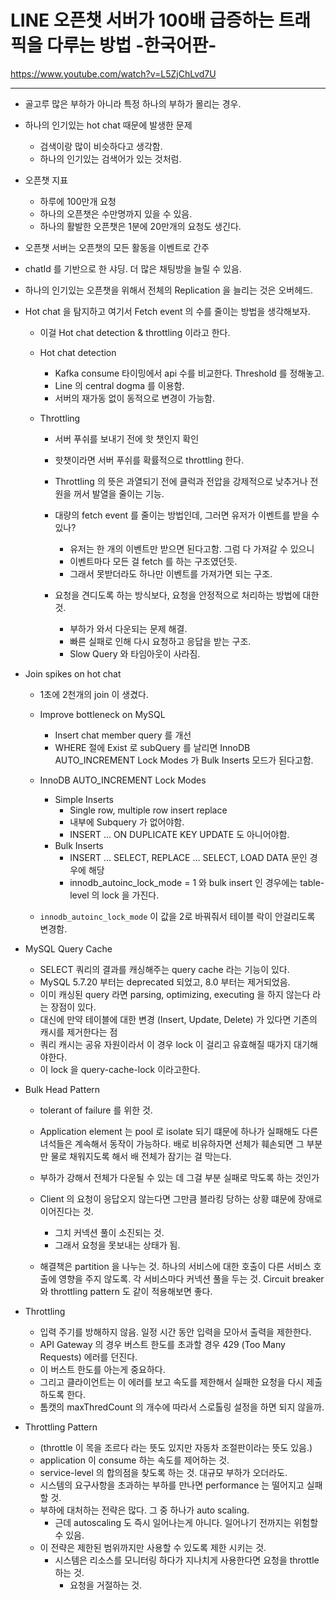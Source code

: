 # LINE 오픈챗 서버가 100배 급증하는 트래픽을 다루는 방법 -한국어판-

https://www.youtube.com/watch?v=L5ZjChLvd7U

***

- 골고루 많은 부하가 아니라 특정 하나의 부하가 몰리는 경우.

- 하나의 인기있는 hot chat 때문에 발생한 문제
  - 검색이랑 많이 비슷하다고 생각함.
  - 하나의 인기있는 검색어가 있는 것처럼.

- 오픈챗 지표
  - 하루에 100만개 요청
  - 하나의 오픈챗은 수만명까지 있을 수 있음.
  - 하나의 활발한 오픈챗은 1분에 20만개의 요청도 생긴다.

- 오픈챗 서버는 오픈챗의 모든 활동을 이벤트로 간주

- chatId 를 기반으로 한 샤딩. 더 많은 채팅방을 늘릴 수 있음.

- 하나의 인기있는 오픈챗을 위해서 전체의 Replication 을 늘리는 것은 오버헤드.

- Hot chat 을 탐지하고 여기서 Fetch event 의 수를 줄이는 방법을 생각해보자. 
  - 이걸 Hot chat detection & throttling 이라고 한다.
  - Hot chat detection
    - Kafka consume 타이밍에서 api 수를 비교한다. Threshold 를 정해놓고.
    - Line 의 central dogma 를 이용함.
    - 서버의 재가동 없이 동적으로 변경이 가능함.  

  - Throttling
    - 서버 푸쉬를 보내기 전에 핫 챗인지 확인
    - 핫챗이라면 서버 푸쉬를 확률적으로 throttling 한다.
    - Throttling 의 뜻은 과열되기 전에 클럭과 전압을 강제적으로 낮추거나 전원을 꺼서 발열을 줄이는 기능.

    - 대량의 fetch event 를 줄이는 방법인데, 그러면 유저가 이벤트를 받을 수 있나?
      - 유저는 한 개의 이벤트만 받으면 된다고함. 그럼 다 가져갈 수 있으니
      - 이벤트마다 모든 걸 fetch 를 하는 구조였던듯.
      - 그래서 못받더라도 하나만 이벤트를 가져가면 되는 구조.

    - 요청을 견디도록 하는 방식보다, 요청을 안정적으로 처리하는 방법에 대한 것. 
      - 부하가 와서 다운되는 문제 해결.
      - 빠른 실패로 인해 다시 요청하고 응답을 받는 구조.
      - Slow Query 와 타임아웃이 사라짐.
      
- Join spikes on hot chat
  - 1초에 2천개의 join 이 생겼다.
  - Improve bottleneck on MySQL
    - Insert chat member query 를 개선
    - WHERE 절에 Exist 로 subQuery 를 날리면 InnoDB AUTO_INCREMENT Lock Modes 가 Bulk Inserts 모드가 된다고함.

  - InnoDB AUTO_INCREMENT Lock Modes
    - Simple Inserts
      - Single row, multiple row insert replace
      - 내부에 Subquery 가 없어야함.
      - INSERT … ON DUPLICATE KEY UPDATE 도 아니어야함.
    - Bulk Inserts
      - INSERT … SELECT, REPLACE … SELECT, LOAD DATA 문인 경우에 해당
      - innodb_autoinc_lock_mode = 1 와 bulk insert 인 경우에는 table-level 의 lock 을 가진다.
  - `innodb_autoinc_lock_mode` 이 값을 2로 바꿔줘서 테이블 락이 안걸리도록 변경함. 


- MySQL Query Cache
  - SELECT 쿼리의 결과를 캐싱해주는 query cache 라는 기능이 있다.
  - MySQL 5.7.20 부터는 deprecated 되었고, 8.0 부터는 제거되었음.
  - 이미 캐싱된 query 라면 parsing, optimizing, executing 을 하지 않는다 라는 장점이 있다.
  - 대신에 만약 테이블에 대한 변경 (Insert, Update, Delete) 가 있다면 기존의 캐시를 제거한다는 점
  - 쿼리 캐시는 공유 자원이라서 이 경우 lock 이 걸리고 유효해질 때가지 대기해야한다.
  - 이 lock 을 query-cache-lock 이라고한다.


- Bulk Head Pattern
  - tolerant of failure 를 위한 것.
  - Application element 는 pool 로 isolate 되기 떄문에 하나가 실패해도 다른 녀석들은 계속해서 동작이 가능하다.
배로 비유하자면 선체가 훼손되면 그 부분만 물로 채워지도록 해서 배 전체가 잠기는 걸 막는다.

  - 부하가 강해서 전체가 다운될 수 있는 데 그걸 부분 실패로 막도록 하는 것인가
  - Client 의 요청이 응답오지 않는다면 그만큼 블라킹 당하는 상황 떄문에 장애로 이어진다는 것.  
    - 그치 커넥션 풀이 소진되는 것.
    - 그래서 요청을 못보내는 상태가 됨.

  - 해결책은 partition 을 나누는 것. 하나의 서비스에 대한 호출이 다른 서비스 호출에 영향을 주지 않도록. 각 서비스마다 커넥션 풀을 두는 것. 
  Circuit breaker 와 throttling pattern 도 같이 적용해보면 좋다.


- Throttling
  - 입력 주기를 방해하지 않음. 일정 시간 동안 입력을 모아서 출력을 제한한다.
  - API Gateway 의 경우 버스트 한도를 초과할 경우 429 (Too Many Requests) 에러를 던진다.
  - 이 버스트 한도를 아는게 중요하다.
  - 그리고 클라이언트는 이 에러를 보고 속도를 제한해서 실패한 요청을 다시 제출하도록 한다.
  - 톰캣의 maxThredCount 의 개수에 따라서 스로톨링 설정을 하면 되지 않을까.

- Throttling Pattern 
  - (throttle 이 목을 조르다 라는 뜻도 있지만 자동차 조절판이라는 뜻도 있음.)
  - application 이 consume 하는 속도를 제어하는 것. 
  - service-level 의 합의점을 찾도록 하는 것. 대규모 부하가 오더라도. 
  - 시스템의 요구사항을 초과하는 부하를 만나면 performance 는 떨어지고 실패할 것. 
  - 부하에 대처하는 전략은 많다. 그 중 하나가 auto scaling.
    - 근데 autoscaling 도 즉시 일어나는게 아니다. 일어나기 전까지는 위험할 수 있음. 
  - 이 전략은 제한된 범위까지만 사용할 수 있도록 제한 시키는 것.
    - 시스템은 리소스를 모니터링 하다가 지나치게 사용한다면 요청을 throttle 하는 것.
      - 요청을 거절하는 것.
